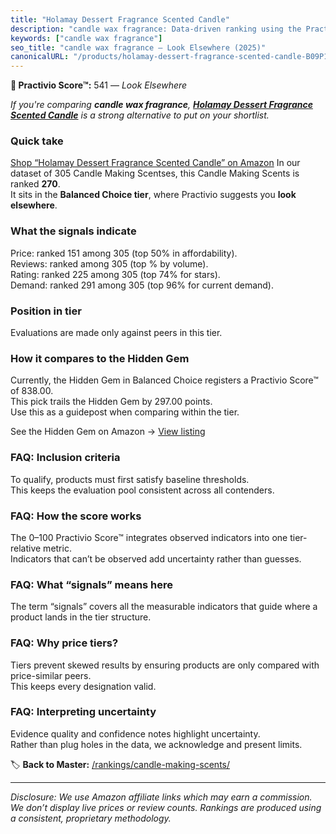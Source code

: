 ```yaml
---
title: "Holamay Dessert Fragrance Scented Candle"
description: "candle wax fragrance: Data-driven ranking using the Practivio Score™. Positioned by quality, value, demand, findability, momentum."
keywords: ["candle wax fragrance"]
seo_title: "candle wax fragrance — Look Elsewhere (2025)"
canonicalURL: "/products/holamay-dessert-fragrance-scented-candle-B09P1C89HM/"
---
```


**🚫 Practivio Score™:** 541 — _Look Elsewhere_


*If you're comparing **candle wax fragrance**, **[Holamay Dessert Fragrance Scented Candle](https://www.amazon.com/dp/B09P1C89HM?tag=practivio-20)** is a strong alternative to put on your shortlist.*
### Quick take
[Shop “Holamay Dessert Fragrance Scented Candle” on Amazon](https://www.amazon.com/dp/B09P1C89HM?tag=practivio-20)
In our dataset of 305 Candle Making Scentses, this Candle Making Scents is ranked **270**.  
It sits in the **Balanced Choice tier**, where Practivio suggests you **look elsewhere**.

### What the signals indicate
Price: ranked 151 among 305 (top 50% in affordability).  
Reviews: ranked  among 305 (top % by volume).  
Rating: ranked 225 among 305 (top 74% for stars).  
Demand: ranked 291 among 305 (top 96% for current demand).

### Position in tier
Evaluations are made only against peers in this tier.

### How it compares to the Hidden Gem
Currently, the Hidden Gem in Balanced Choice registers a Practivio Score™ of 838.00.  
This pick trails the Hidden Gem by 297.00 points.  
Use this as a guidepost when comparing within the tier.  

See the Hidden Gem on Amazon → [View listing](https://www.amazon.com/dp/B08XJQ3KF1?tag=practivio-20)

### FAQ: Inclusion criteria
To qualify, products must first satisfy baseline thresholds.  
This keeps the evaluation pool consistent across all contenders.

### FAQ: How the score works
The 0–100 Practivio Score™ integrates observed indicators into one tier-relative metric.  
Indicators that can’t be observed add uncertainty rather than guesses.

### FAQ: What “signals” means here
The term “signals” covers all the measurable indicators that guide where a product lands in the tier structure.

### FAQ: Why price tiers?
Tiers prevent skewed results by ensuring products are only compared with price-similar peers.  
This keeps every designation valid.

### FAQ: Interpreting uncertainty
Evidence quality and confidence notes highlight uncertainty.  
Rather than plug holes in the data, we acknowledge and present limits.


🏷️ **Back to Master:** [/rankings/candle-making-scents/](/rankings/candle-making-scents/)

---
_Disclosure: We use Amazon affiliate links which may earn a commission. We don’t display live prices or review counts. Rankings are produced using a consistent, proprietary methodology._
